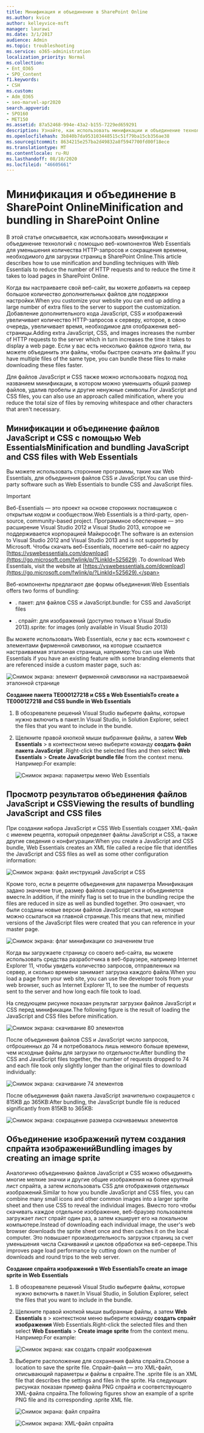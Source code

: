 ```yaml
---
title: Минификация и объединение в SharePoint Online
ms.author: kvice
author: kelleyvice-msft
manager: laurawi
ms.date: 3/1/2017
audience: Admin
ms.topic: troubleshooting
ms.service: o365-administration
localization_priority: Normal
ms.collection:
- Ent_O365
- SPO_Content
f1.keywords:
- CSH
ms.custom:
- Adm_O365
- seo-marvel-apr2020
search.appverid:
- SPO160
- MET150
ms.assetid: 87a52468-994e-43a2-b155-7229ed659291
description: Узнайте, как использовать минификации и объединение технологий с помощью Web Essentials, чтобы сократить количество HTTP-запросов и время, необходимое для загрузки страниц в SharePoint Online.
ms.openlocfilehash: 3b840b7da953103448515c51f79ba15cb356ae38
ms.sourcegitcommit: 8634215e257ba2d49832a8f5947700fd00f18ece
ms.translationtype: MT
ms.contentlocale: ru-RU
ms.lasthandoff: 08/10/2020
ms.locfileid: "46605661"
---
```

# <a name="minification-and-bundling-in-sharepoint-online"></a><span data-ttu-id="f893f-103">Минификация и объединение в SharePoint Online</span><span class="sxs-lookup"><span data-stu-id="f893f-103">Minification and bundling in SharePoint Online</span></span>

<span data-ttu-id="f893f-104">В этой статье описывается, как использовать минификации и объединение технологий с помощью веб-компонентов Web Essentials для уменьшения количества HTTP-запросов и сокращения времени, необходимого для загрузки страниц в SharePoint Online.</span><span class="sxs-lookup"><span data-stu-id="f893f-104">This article describes how to use minification and bundling techniques with Web Essentials to reduce the number of HTTP requests and to reduce the time it takes to load pages in SharePoint Online.</span></span>
  
<span data-ttu-id="f893f-105">Когда вы настраиваете свой веб-сайт, вы можете добавить на сервер большое количество дополнительных файлов для поддержки настройки.</span><span class="sxs-lookup"><span data-stu-id="f893f-105">When you customize your website you can end up adding a large number of extra files to the server to support the customization.</span></span> <span data-ttu-id="f893f-106">Добавление дополнительного кода JavaScript, CSS и изображений увеличивает количество HTTP-запросов к серверу, которое, в свою очередь, увеличивает время, необходимое для отображения веб-страницы.</span><span class="sxs-lookup"><span data-stu-id="f893f-106">Adding extra JavaScript, CSS, and images increases the number of HTTP requests to the server which in turn increases the time it takes to display a web page.</span></span> <span data-ttu-id="f893f-107">Если у вас есть несколько файлов одного типа, вы можете объединить эти файлы, чтобы быстрее скачать эти файлы.</span><span class="sxs-lookup"><span data-stu-id="f893f-107">If you have multiple files of the same type, you can bundle these files to make downloading these files faster.</span></span>
  
<span data-ttu-id="f893f-108">Для файлов JavaScript и CSS также можно использовать подход под названием минификации, в котором можно уменьшить общий размер файлов, удалив пробелы и другие ненужные символы.</span><span class="sxs-lookup"><span data-stu-id="f893f-108">For JavaScript and CSS files, you can also use an approach called minification, where you reduce the total size of files by removing whitespace and other characters that aren't necessary.</span></span>
  
## <a name="minification-and-bundling-javascript-and-css-files-with-web-essentials"></a><span data-ttu-id="f893f-109">Минификации и объединение файлов JavaScript и CSS с помощью Web Essentials</span><span class="sxs-lookup"><span data-stu-id="f893f-109">Minification and bundling JavaScript and CSS files with Web Essentials</span></span>

<span data-ttu-id="f893f-110">Вы можете использовать сторонние программы, такие как Web Essentials, для объединения файлов CSS и JavaScript.</span><span class="sxs-lookup"><span data-stu-id="f893f-110">You can use third-party software such as Web Essentials to bundle CSS and JavaScript files.</span></span>
  
> [!IMPORTANT]
> <span data-ttu-id="f893f-111">Веб-Essentials — это проект на основе сторонних поставщиков с открытым кодом и сообществом.</span><span class="sxs-lookup"><span data-stu-id="f893f-111">Web Essentials is a third-party, open-source, community-based project.</span></span> <span data-ttu-id="f893f-112">Программное обеспечение — это расширение Visual Studio 2012 и Visual Studio 2013, которое не поддерживается корпорацией Майкрософт.</span><span class="sxs-lookup"><span data-stu-id="f893f-112">The software is an extension to Visual Studio 2012 and Visual Studio 2013 and is not supported by Microsoft.</span></span> <span data-ttu-id="f893f-113">Чтобы скачать веб-Essentials, посетите веб-сайт по адресу [https://vswebessentials.com/download](https://go.microsoft.com/fwlink/p/?LinkId=525629) .</span><span class="sxs-lookup"><span data-stu-id="f893f-113">To download Web Essentials, visit the website at [https://vswebessentials.com/download](https://go.microsoft.com/fwlink/p/?LinkId=525629).</span></span> 
  
<span data-ttu-id="f893f-114">Веб-компоненты предлагают две формы объединения:</span><span class="sxs-lookup"><span data-stu-id="f893f-114">Web Essentials offers two forms of bundling:</span></span>
  
- <span data-ttu-id="f893f-115">. пакет: для файлов CSS и JavaScript</span><span class="sxs-lookup"><span data-stu-id="f893f-115">.bundle: for CSS and JavaScript files</span></span>
    
- <span data-ttu-id="f893f-116">. спрайт: для изображений (доступно только в Visual Studio 2013)</span><span class="sxs-lookup"><span data-stu-id="f893f-116">.sprite: for images (only available in Visual Studio 2013)</span></span>
    
<span data-ttu-id="f893f-117">Вы можете использовать Web Essentials, если у вас есть компонент с элементами фирменной символики, на которые ссылается настраиваемая эталонная страница, например:</span><span class="sxs-lookup"><span data-stu-id="f893f-117">You can use Web Essentials if you have an existing feature with some branding elements that are referenced inside a custom master page, such as:</span></span>
  
![Снимок экрана: элемент фирменной символики на настраиваемой эталонной странице](media/3a6eba36-973d-482b-8556-a9394b8ba19f.png)
  
 <span data-ttu-id="f893f-119">**Создание пакета TE000127218 и CSS в Web Essentials**</span><span class="sxs-lookup"><span data-stu-id="f893f-119">**To create a TE000127218 and CSS bundle in Web Essentials**</span></span>
  
1. <span data-ttu-id="f893f-120">В обозревателе решений Visual Studio выберите файлы, которые нужно включить в пакет.</span><span class="sxs-lookup"><span data-stu-id="f893f-120">In Visual Studio, in Solution Explorer, select the files that you want to include in the bundle.</span></span>
    
2. <span data-ttu-id="f893f-121">Щелкните правой кнопкой мыши выбранные файлы, а затем **Web Essentials** \> в контекстном меню выберите команду **создать файл пакета JavaScript** .</span><span class="sxs-lookup"><span data-stu-id="f893f-121">Right-click the selected files and then select **Web Essentials** \> **Create JavaScript bundle file** from the context menu.</span></span> <span data-ttu-id="f893f-122">Например:</span><span class="sxs-lookup"><span data-stu-id="f893f-122">For example:</span></span> 
    
    ![Снимок экрана: параметры меню Web Essentials](media/41aac84c-4538-4f78-b454-46e651f868a3.png)
  
## <a name="viewing-the-results-of-bundling-javascript-and-css-files"></a><span data-ttu-id="f893f-124">Просмотр результатов объединения файлов JavaScript и CSS</span><span class="sxs-lookup"><span data-stu-id="f893f-124">Viewing the results of bundling JavaScript and CSS files</span></span>

<span data-ttu-id="f893f-125">При создании набора JavaScript и CSS Web Essentials создает XML-файл с именем рецепта, который определяет файлы JavaScript и CSS, а также другие сведения о конфигурации:</span><span class="sxs-lookup"><span data-stu-id="f893f-125">When you create a JavaScript and CSS bundle, Web Essentials creates an XML file called a recipe file that identifies the JavaScript and CSS files as well as some other configuration information:</span></span> 
  
![Снимок экрана: файл инструкций JavaScript и CSS](media/7ba891f8-52d8-467b-a0f6-b062dd1137a4.png)
  
<span data-ttu-id="f893f-127">Кроме того, если в рецепте объединения для параметра Минификация задано значение true, размер файлов сокращается и объединяется вместе.</span><span class="sxs-lookup"><span data-stu-id="f893f-127">In addition, if the minify flag is set to true in the bundling recipe the files are reduced in size as well as bundled together.</span></span> <span data-ttu-id="f893f-128">Это означает, что были созданы новые версии файлов JavaScript сжатые, на которые можно ссылаться на главной странице.</span><span class="sxs-lookup"><span data-stu-id="f893f-128">This means that new, minified versions of the JavaScript files were created that you can reference in your master page.</span></span>
  
![Снимок экрана: флаг минификации со значением true](media/50523af2-6412-4117-ac3d-5bd26f6d562e.png)
  
<span data-ttu-id="f893f-130">Когда вы загружаете страницу со своего веб-сайта, вы можете использовать средства разработчика в веб-браузере, например Internet Explorer 11, чтобы увидеть количество запросов, отправленных на сервер, и сколько времени занимает загрузка каждого файла.</span><span class="sxs-lookup"><span data-stu-id="f893f-130">When you load a page from your web site, you can use the developer tools from your web browser, such as Internet Explorer 11, to see the number of requests sent to the server and how long each file took to load.</span></span>
  
<span data-ttu-id="f893f-131">На следующем рисунке показан результат загрузки файлов JavaScript и CSS перед минификации.</span><span class="sxs-lookup"><span data-stu-id="f893f-131">The following figure is the result of loading the JavaScript and CSS files before minification.</span></span>
  
![Снимок экрана: скачивание 80 элементов](media/e2df3912-1923-46e6-8cf2-3015a31554e1.png)
  
<span data-ttu-id="f893f-133">После объединения файлов CSS и JavaScript число запросов, отброшенных до 74 и потребовалось лишь немного больше времени, чем исходные файлы для загрузки по отдельности:</span><span class="sxs-lookup"><span data-stu-id="f893f-133">After bundling the CSS and JavaScript files together, the number of requests dropped to 74 and each file took only slightly longer than the original files to download individually:</span></span>
  
![Снимок экрана: скачивание 74 элементов](media/686c4387-70e8-4a74-9d45-059f33a91184.png)
  
<span data-ttu-id="f893f-135">После объединения файл пакета JavaScript значительно сокращается с 815KB до 365KB:</span><span class="sxs-lookup"><span data-stu-id="f893f-135">After bundling, the JavaScript bundle file is reduced significantly from 815KB to 365KB:</span></span>
  
![Снимок экрана: сокращение размера скачиваемых элементов](media/5e7dbd98-faff-4f68-b320-108fb252e395.png)
  
## <a name="bundling-images-by-creating-an-image-sprite"></a><span data-ttu-id="f893f-137">Объединение изображений путем создания спрайта изображений</span><span class="sxs-lookup"><span data-stu-id="f893f-137">Bundling images by creating an image sprite</span></span>

<span data-ttu-id="f893f-138">Аналогично объединению файлов JavaScript и CSS можно объединять многие мелкие значки и другие общие изображения на более крупный лист спрайта, а затем использовать CSS для отображения отдельных изображений.</span><span class="sxs-lookup"><span data-stu-id="f893f-138">Similar to how you bundle JavaScript and CSS files, you can combine many small icons and other common images into a larger sprite sheet and then use CSS to reveal the individual images.</span></span> <span data-ttu-id="f893f-139">Вместо того чтобы скачивать каждое отдельное изображение, веб-браузер пользователя загружает лист спрайт один раз, а затем кэширует его на локальном компьютере.</span><span class="sxs-lookup"><span data-stu-id="f893f-139">Instead of downloading each individual image, the user's web browser downloads the sprite sheet once and then caches it on the local computer.</span></span> <span data-ttu-id="f893f-140">Это повышает производительность загрузки страниц за счет уменьшения числа Скачиваний и циклов обработки на веб-сервере.</span><span class="sxs-lookup"><span data-stu-id="f893f-140">This improves page load performance by cutting down on the number of downloads and round trips to the web server.</span></span>
  
 <span data-ttu-id="f893f-141">**Создание спрайта изображений в Web Essentials**</span><span class="sxs-lookup"><span data-stu-id="f893f-141">**To create an image sprite in Web Essentials**</span></span>
  
1. <span data-ttu-id="f893f-142">В обозревателе решений Visual Studio выберите файлы, которые нужно включить в пакет.</span><span class="sxs-lookup"><span data-stu-id="f893f-142">In Visual Studio, in Solution Explorer, select the files that you want to include in the bundle.</span></span>
    
2. <span data-ttu-id="f893f-143">Щелкните правой кнопкой мыши выбранные файлы, а затем **Web Essentials** в \> контекстном меню выберите команду **создать спрайт изображения** Web Essentials.</span><span class="sxs-lookup"><span data-stu-id="f893f-143">Right-click the selected files and then select **Web Essentials** \> **Create image sprite** from the context menu.</span></span> <span data-ttu-id="f893f-144">Например:</span><span class="sxs-lookup"><span data-stu-id="f893f-144">For example:</span></span> 
    
    ![Снимок экрана: как создать спрайт изображения](media/de0fe741-4ef7-4e3b-bafa-ef9f4822dac6.png)
  
3. <span data-ttu-id="f893f-146">Выберите расположение для сохранения файла спрайта.</span><span class="sxs-lookup"><span data-stu-id="f893f-146">Choose a location to save the sprite file.</span></span> <span data-ttu-id="f893f-147">Спрайт-файл — это XML-файл, описывающий параметры и файлы в спрайте.</span><span class="sxs-lookup"><span data-stu-id="f893f-147">The .sprite file is an XML file that describes the settings and files in the sprite.</span></span> <span data-ttu-id="f893f-148">На следующих рисунках показан пример файла PNG спрайта и соответствующего XML-файла спрайта.</span><span class="sxs-lookup"><span data-stu-id="f893f-148">The following figures show an example of a sprite PNG file and its corresponding .sprite XML file.</span></span>
    
    ![Снимок экрана: файл спрайта](media/0876bb2a-d1b9-4169-8e95-9c290d628d90.png)
  
    ![Снимок экрана: XML-файл спрайта](media/d1f94776-280d-4d56-abb5-384f145d9989.png)
  

